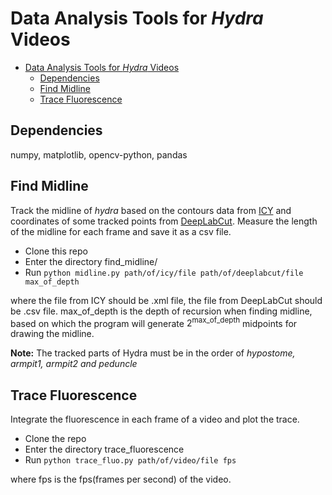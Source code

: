 # Data Analysis Tools for *Hydra* Videos

- [Data Analysis Tools for *Hydra* Videos](#data-analysis-tools-for-hydra-videos)
  - [Dependencies](#dependencies)
  - [Find Midline](#find-midline)
  - [Trace Fluorescence](#trace-fluorescence)

## Dependencies
numpy, matplotlib, opencv-python, pandas

## Find Midline

Track the midline of *hydra* based on the contours data from [ICY](http://icy.bioimageanalysis.org/) and coordinates of some tracked points from [DeepLabCut](https://github.com/AlexEMG/DeepLabCut). Measure the length of the midline for each frame and save it as a csv file. 

- Clone this repo
- Enter the directory find_midline/
- Run `python midline.py path/of/icy/file path/of/deeplabcut/file max_of_depth`

where the file from ICY should be .xml file, the file from DeepLabCut should be .csv file. max_of_depth is the depth of recursion when finding midline, based on which the program will generate $2^{\text{max\_of\_depth}}$ midpoints for drawing the midline. 

**Note:** The tracked parts of Hydra must be in the order of *hypostome, armpit1, armpit2 and peduncle*

## Trace Fluorescence

Integrate the fluorescence in each frame of a video and plot the trace. 

- Clone the repo
- Enter the directory trace_fluorescence
- Run `python trace_fluo.py path/of/video/file fps`

where fps is the fps(frames per second) of the video.